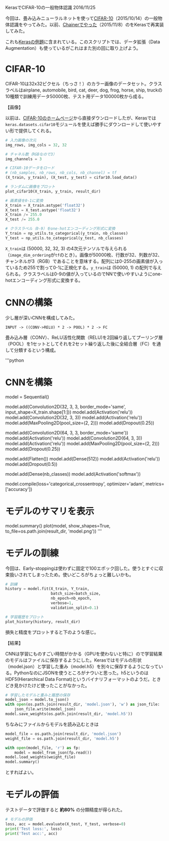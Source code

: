 KerasでCIFAR-10の一般物体認識
2016/11/25

今回は、畳み込みニューラルネットを使って[CIFAR-10](http://aidiary.hatenablog.com/entry/20151014/1444827123)（2015/10/14）の一般物体認識をやってみた。以前、[Chainerでやった](http://aidiary.hatenablog.com/entry/20151108/1446952402)（2015/11/8）のをKerasで再実装してみた。

これも[Kerasの例題](https://github.com/fchollet/keras/blob/master/examples/cifar10_cnn.py)に含まれている。このスクリプトでは、データ拡張（Data Augmentation）も使っているがこれはまた別の回に取り上げよう。

# CIFAR-10

CIFAR-10は32x32ピクセル（ちっさ！）のカラー画像のデータセット。クラスラベルはairplane, automobile, bird, cat, deer, dog, frog, horse, ship, truckの10種類で訓練用データ50000枚、テスト用データ100000枚から成る。

【画像】

以前は、[CIFAR-10のホームページ](http://www.cs.toronto.edu/~kriz/cifar.html)から直接ダウンロードしたが、Kerasでは`keras.datasets.cifar10`モジュールを使えば勝手にダウンロードして使いやすい形で提供してくれる。


```python
# 入力画像の次元
img_rows, img_cols = 32, 32

# チャネル数（RGBなので3）
img_channels = 3

# CIFAR-10データをロード
# (nb_samples, nb_rows, nb_cols, nb_channel) = tf
(X_train, y_train), (X_test, y_test) = cifar10.load_data()

# ランダムに画像をプロット
plot_cifar10(X_train, y_train, result_dir)

# 画素値を0-1に変換
X_train = X_train.astype('float32')
X_test = X_test.astype('float32')
X_train /= 255.0
X_test /= 255.0

# クラスラベル（0-9）をone-hotエンコーディング形式に変換
Y_train = np_utils.to_categorical(y_train, nb_classes)
Y_test = np_utils.to_categorical(y_test, nb_classes)
```

`X_train`は (50000, 32, 32, 3) の4次元テンソルで与えられる（`image_dim_ordering`が`tf`のとき）。画像が50000枚、行数が32、列数が32、チャンネルが3（RGB）であることを意味する。配列には0-255の画素値が入っているため255で割って0-1に正規化する。`y_train`は (50000, 1) の配列で与えられる。クラスラベルは0-9の値が入っているのでNNで使いやすいようにone-hotエンコーディング形式に変換する。

# CNNの構築

少し層が深いCNNを構成してみた。

`INPUT -> ((CONV->RELU) * 2 -> POOL) * 2 -> FC`

畳み込み層（CONV）、ReLU活性化関数（RELU)を2回繰り返してプーリング層（POOL）を1セットとしてそれを2セット繰り返した後に全結合層（FC）を通して分類するという構成。

'''python
# CNNを構築
model = Sequential()

model.add(Convolution2D(32, 3, 3, border_mode='same', input_shape=X_train.shape[1:]))
model.add(Activation('relu'))
model.add(Convolution2D(32, 3, 3))
model.add(Activation('relu'))
model.add(MaxPooling2D(pool_size=(2, 2)))
model.add(Dropout(0.25))

model.add(Convolution2D(64, 3, 3, border_mode='same'))
model.add(Activation('relu'))
model.add(Convolution2D(64, 3, 3))
model.add(Activation('relu'))
model.add(MaxPooling2D(pool_size=(2, 2)))
model.add(Dropout(0.25))

model.add(Flatten())
model.add(Dense(512))
model.add(Activation('relu'))
model.add(Dropout(0.5))

model.add(Dense(nb_classes))
model.add(Activation('softmax'))

model.compile(loss='categorical_crossentropy',
              optimizer='adam',
              metrics=['accuracy'])

# モデルのサマリを表示
model.summary()
plot(model, show_shapes=True, to_file=os.path.join(result_dir, 'model.png'))
'''

# モデルの訓練

今回は、Early-stoppingは使わずに固定で100エポック回した。使うとすぐに収束扱いされてしまったため。使いどころがちょっと難しいかも。

```python
# 訓練
history = model.fit(X_train, Y_train,
                    batch_size=batch_size,
                    nb_epoch=nb_epoch,
                    verbose=1,
                    validation_split=0.1)

# 学習履歴をプロット
plot_history(history, result_dir)
```

損失と精度をプロットすると下のような感じ。

【結果】

CNNは学習にものすごい時間がかかる（GPUを使わないと特に）ので学習結果のモデルはファイルに保存するようにした。Kerasではモデルの形状（model.json）と学習した重み（model.h5）を別々に保存するようになっている。PythonなのにJSONを使うところがナウいと思った。h5というのはHDF5(Hierarchical Data Format)というバイナリフォーマットのようだ。ときどき見かけたけど使ったことがなかった。

```python
# 学習したモデルと重みと履歴の保存
model_json = model.to_json()
with open(os.path.join(result_dir, 'model.json'), 'w') as json_file:
    json_file.write(model_json)
model.save_weights(os.path.join(result_dir, 'model.h5'))
```

ちなみにファイルからモデルを読み込むときは

```python
model_file = os.path.join(result_dir, 'model.json')
weight_file = os.path.join(result_dir, 'model.h5')

with open(model_file, 'r') as fp:
    model = model_from_json(fp.read())
model.load_weights(weight_file)
model.summary()
```

とすればよい。

# モデルの評価

テストデータで評価すると **約80%** の分類精度が得られた。

```python
# モデルの評価
loss, acc = model.evaluate(X_test, Y_test, verbose=0)
print('Test loss:', loss)
print('Test acc:', acc)
```
